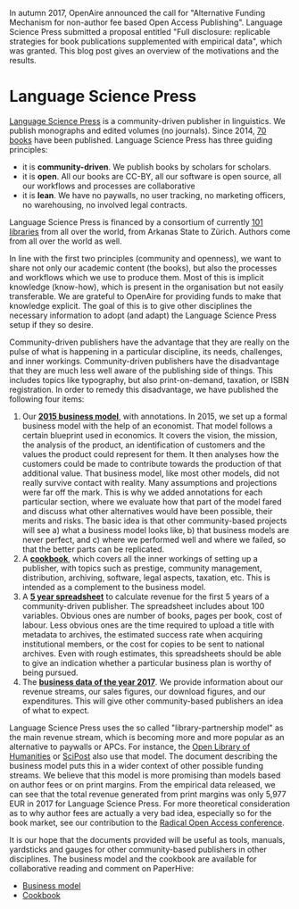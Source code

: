 In autumn 2017, OpenAire announced the call for "Alternative Funding Mechanism for non-author fee based Open Access Publishing". Language Science Press submitted a proposal entitled "Full disclosure: replicable strategies for book publications supplemented with empirical data", which was granted. This blog post gives an overview of the motivations and the results. 

# Language Science Press 
[Language Science Press](http://langsci-press.org/) is a community-driven publisher in linguistics. We publish monographs and edited volumes (no journals). Since 2014, [70 books](http://langsci-press.org/catalog) have been published. Language Science Press has three guiding principles:
- it is **community-driven**. We publish books by scholars for scholars. 
- it is **open**. All our books are CC-BY, all our software is open source, all our workflows and processes are collaborative 
- it is **lean**. We have no paywalls, no user tracking, no marketing officers, no warehousing, no involved legal contracts. 

Language Science Press is financed by a consortium of currently [101 libraries](http://langsci-press.org/knowledgeunlatched) from all over the world, from Arkanas State to Zürich. Authors come from all over the world as well.

In line with the first two principles (community and openness), we want to share not only our academic content (the books), but also the processes and workflows which we use to produce them. Most of this is implicit knowledge (know-how), which is present in the organisation but not easily transferable. We are grateful to OpenAire for providing funds to make that knowledge explicit. The goal of this is to give other disciplines the necessary information to adopt (and adapt) the Language Science Press setup if they so desire. 

Community-driven publishers have the advantage that they are really on the pulse of what is happening in a particular discipline, its needs, challenges, and inner workings. Community-driven publishers have the disadvantage that they are much less well aware of the publishing side of things. This includes topics like typography, but also print-on-demand, taxation, or ISBN registration. In order to remedy this disadvantage, we have published the following four items: 

1. Our **[2015 business model](https://zenodo.org/record/1286972)**, with annotations. In 2015, we set up a formal business model with the help of an economist. That model follows a certain blueprint used in economics. It covers the vision, the mission, the analysis of the product, an identification of customers and the values the product could represent for them. It then analyses how the customers could be made to contribute towards the production of that additional value. That business model, like most other models, did not really survive contact with reality. Many assumptions and projections were far off the mark. This is why we added annotations for each particular section, where we evaluate how that part of the model fared and discuss what other alternatives would have been possible, their merits and risks. The basic idea is that other community-based projects will see a) what a business model looks like, b) that business models are never perfect, and c) where we performed well and where we failed, so that the better parts can be replicated. 
1. A **[cookbook](https://zenodo.org/record/1286925)**, which covers all the inner workings of setting up a publisher, with topics such as prestige, community management, distribution, archiving, software, legal aspects, taxation, etc. This is intended as a complement to the business model. 
1. A **[5 year spreadsheet](https://github.com/langsci/opendata/tree/master/calculations)** to calculate revenue for the first 5 years of a community-driven publisher. The spreadsheet includes about 100 variables. Obvious ones are number of books, pages per book, cost of labour. Less obvious ones are the time required to upload a title with metadata to archives, the estimated success rate when acquiring institutional members, or the cost for copies to be sent to national archives. Even with rough estimates, this spreadsheets should be able to give an indication whether a particular business plan is worthy of being pursued. 
1. The **[business data of the year 2017](https://github.com/langsci/opendata/tree/master/business%20data%202017)**. We provide information about our revenue streams, our sales figures, our download figures, and our expenditures. This will give other community-based publishers an idea of what to expect. 

Language Science Press uses the so called "library-partnership model" as the main revenue stream, which is becoming more and more popular as an alternative to paywalls or APCs. For instance, the [Open Library of Humanities](https://www.openlibhums.org/plugins/supporters/) or [SciPost](https://scipost.org/partners/) also use that model. The document describing the business model puts this in a wider context of other possible funding streams. We believe that this model is more promising than models based on author fees or on print margins. From the empirical data released, we can see that the total revenue generated from print margins was only 5,977 EUR in 2017 for Language Science Press. For more theoretical consideration as to why author fees are actually a very bad idea, especially so for the book market, see our contribution to the [Radical Open Access conference](https://hcommons.org/deposits/item/hc:19821/).

It is our hope that the documents provided will be useful as tools, manuals, yardsticks and gauges for other community-based publishers in other disciplines. The business model and the cookbook are available for collaborative reading and comment on PaperHive:
- [Business model](https://paperhive.org/documents/items/fDiLi_1bkqDQ)
- [Cookbook](https://paperhive.org/documents/items/RoiQzwhr4uRT)


 